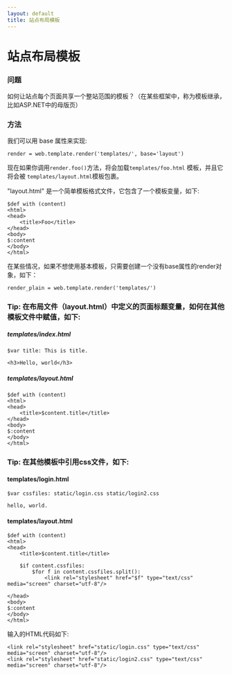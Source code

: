 ```yaml
---
layout: default
title: 站点布局模板
---
```


# 站点布局模板

### 问题

如何让站点每个页面共享一个整站范围的模板？（在某些框架中，称为模板继承，比如ASP.NET中的母版页）

### 方法

我们可以用 base 属性来实现:

    render = web.template.render('templates/', base='layout')

现在如果你调用`render.foo()`方法，将会加载`templates/foo.html` 模板，并且它将会被 `templates/layout.html`模板包裹。

 "layout.html" 是一个简单模板格式文件，它包含了一个模板变量，如下:

    $def with (content)
    <html>
    <head>
        <title>Foo</title>
    </head>
    <body>
    $:content
    </body>
    </html>

在某些情况，如果不想使用基本模板，只需要创建一个没有base属性的render对象，如下：

    render_plain = web.template.render('templates/')

### Tip: 在布局文件（layout.html）中定义的页面标题变量，如何在其他模板文件中赋值，如下:

##### templates/index.html
    $var title: This is title.

    <h3>Hello, world</h3>

##### templates/layout.html
    $def with (content)
    <html>
    <head>
        <title>$content.title</title>
    </head>
    <body>
    $:content
    </body>
    </html>

### Tip: 在其他模板中引用css文件，如下:
#### templates/login.html

    $var cssfiles: static/login.css static/login2.css

    hello, world.

#### templates/layout.html

    $def with (content)
    <html>
    <head>
        <title>$content.title</title>

        $if content.cssfiles:
            $for f in content.cssfiles.split():
                <link rel="stylesheet" href="$f" type="text/css" media="screen" charset="utf-8"/>

    </head>
    <body>
    $:content
    </body>
    </html>

输入的HTML代码如下:

    <link rel="stylesheet" href="static/login.css" type="text/css" media="screen" charset="utf-8"/>
    <link rel="stylesheet" href="static/login2.css" type="text/css" media="screen" charset="utf-8"/>
